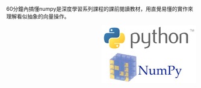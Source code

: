60分鐘內搞懂numpy是深度學習系列課程的課前閱讀教材，用直覺易懂的實作來理解看似抽象的向量操作。

<img style="float: right;width:250px;" src="images/python_numpy.png" >